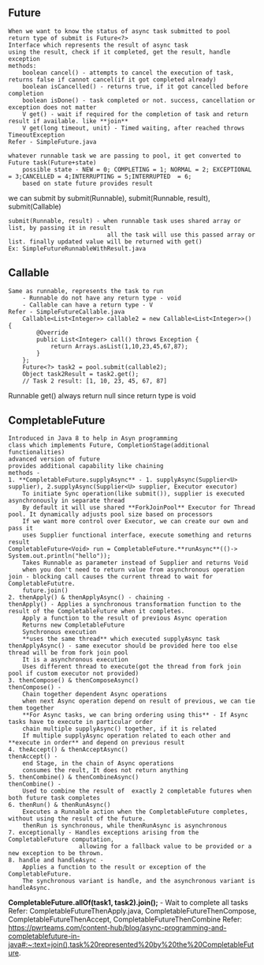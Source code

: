 ## Future
    When we want to know the status of async task submitted to pool
    return type of submit is Future<?>
    Interface which represents the result of async task
    using the result, check if it completed, get the result, handle exception
    methods:
        boolean cancel() - attempts to cancel the execution of task, returns false if cannot cancel(if it got completed already)
        boolean isCancelled() - returns true, if it got cancelled before completion
        boolean isDone() - task completed or not. success, cancellation or exception does not matter
        V get() - wait if required for the completion of task and return result if available. like **join**
        V get(long timeout, unit) - Timed waiting, after reached throws TimeoutException
    Refer - SimpleFuture.java

    whatever runnable task we are passing to pool, it get converted to Future task(Future+state)
        possible state - NEW = 0; COMPLETING = 1; NORMAL = 2; EXCEPTIONAL = 3;CANCELLED = 4;INTERRUPTING = 5;INTERRUPTED  = 6;
        based on state future provides result

we can submit by submit(Runnable), submit(Runnable, result), submit(Callable)
    
    submit(Runnable, result) - when runnable task uses shared array or list, by passing it in result
                                all the task will use this passed array or list. finally updated value will be returned with get()
    Ex: SimpleFutureRunnableWithResult.java
## Callable
    Same as runnable, represents the task to run
        - Runnable do not have any return type - void
        - Callable can have a return type - V
    Refer - SimpleFutureCallable.java
        Callable<List<Integer>> callable2 = new Callable<List<Integer>>() {
            @Override
            public List<Integer> call() throws Exception {
                return Arrays.asList(1,10,23,45,67,87);
            }
        };
        Future<?> task2 = pool.submit(callable2);
        Object task2Result = task2.get();
        // Task 2 result: [1, 10, 23, 45, 67, 87]

Runnable get() always return null since return type is void

## CompletableFuture
    Introduced in Java 8 to help in Asyn programming
    class which implements Future, CompletionStage(additional functionalities)
    advanced version of future 
    provides additional capability like chaining
    methods -
    1. **CompletableFuture.supplyAsync** - 1. supplyAsync(Supplier<U> supplier), 2.supplyAsync(Supplier<U> supplier, Executor executor)
        To initiate Sync operation(like submit()), supplier is executed asynchronously in separate thread
        By default it will use shared **ForkJoinPool** Executor for Thread pool. It dynamically adjusts pool size based on processors
        If we want more control over Executor, we can create our own and pass it
        uses Supplier functional interface, execute something and returns result
    CompletableFuture<Void> run = CompletableFuture.**runAsync**(()-> System.out.println("hello"));
        Takes Runnable as parameter instead of Supplier and returns Void
        when you don't need to return value from asynchronous operation
    join - blocking call causes the current thread to wait for CompletableFututre.
        future.join()
    2. thenApply() & thenApplyAsync() - chaining - 
    thenApply() - Applies a synchronous transformation function to the result of the CompletableFuture when it completes.
        Apply a function to the result of previous Async operation
        Returns new CompletableFuture
        Synchronous execution
        **uses the same thread** which executed supplyAsync task
    thenApplyAsync() - same executor should be provided here too else thread will be from fork join pool
        It is a asynchronous execution
        Uses different thread to execute(got the thread from fork join pool if custom executor not provided)
    3. thenCompose() & thenComposeAsync()
    thenCompose() -
        Chain together dependent Async operations
        when next Async operation depend on result of previous, we can tie them together
        **For Async tasks, we can bring ordering using this** - If Async tasks have to execute in particular order
        chain multiple supplyAsync() together, if it is related
        If multiple supplyAsync operation related to each other and **execute in order** and depend on previous result
    4. theAccept() & thenAcceptAsync()
    thenAccept() - 
        end Stage, in the chain of Async operations
        consumes the reult, It does not return anything
    5. thenCombine() & thenCombineAsync()
    thenCombine() -
        Used to combine the result of  exactly 2 completable futures when both future task completes
    6. thenRun() & thenRunAsync()
        Executes a Runnable action when the CompletableFuture completes, without using the result of the future. 
        thenRun is synchronous, while thenRunAsync is asynchronous
    7. exceptionally - Handles exceptions arising from the CompletableFuture computation, 
                        allowing for a fallback value to be provided or a new exception to be thrown.
    8. handle and handleAsync - 
        Applies a function to the result or exception of the CompletableFuture. 
        The synchronous variant is handle, and the asynchronous variant is handleAsync.

**CompletableFuture.allOf(task1, task2).join();** - Wait to complete all tasks \
Refer: CompletableFutureThenApply.java, CompletableFutureThenCompose, CompletableFutureThenAccept, CompletableFutureThenCombine
Refer: https://pwrteams.com/content-hub/blog/async-programming-and-completablefuture-in-java#:~:text=join(),task%20represented%20by%20the%20CompletableFuture.